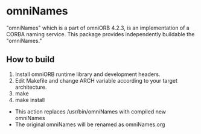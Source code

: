 # omniNames
"omniNames" which is a part of omniORB 4.2.3, is an implementation of a CORBA naming service.
This package provides independently buildable the "omniNames."

## How to build
1. Install omniORB runtime library and development headers.
1. Edit Makefile and change ARCH variable according to your target architecture.
1. make
1. make install
  - This action replaces /usr/bin/omniNames with compiled new omniNames
  - The original omniNames will be renamed as omniNames.org
  




